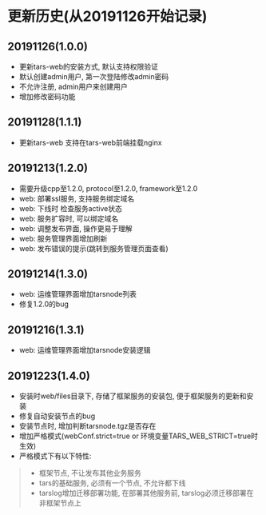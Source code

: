 
# 更新历史(从20191126开始记录)

## 20191126(1.0.0)
- 更新tars-web的安装方式, 默认支持权限验证
- 默认创建admin用户, 第一次登陆修改admin密码
- 不允许注册, admin用户来创建用户
- 增加修改密码功能

## 20191128(1.1.1)
- 更新tars-web 支持在tars-web前端挂载nginx

## 20191213(1.2.0)
- 需要升级cpp至1.2.0, protocol至1.2.0, framework至1.2.0
- web: 部署ssl服务, 支持服务绑定域名
- web: 下线时 检查服务active状态
- web: 服务扩容时, 可以绑定域名
- web: 调整发布界面, 操作更易于理解
- web: 服务管理界面增加刷新
- web: 发布错误的提示(跳转到服务管理页面查看)

## 20191214(1.3.0)
- web: 运维管理界面增加tarsnode列表
- 修复1.2.0的bug

## 20191216(1.3.1)
- web: 运维管理界面增加tarsnode安装逻辑

## 20191223(1.4.0)
- 安装时web/files目录下, 存储了框架服务的安装包, 便于框架服务的更新和安装
- 修复自动安装节点的bug
- 安装节点时, 增加判断tarsnode.tgz是否存在
- 增加严格模式(webConf.strict=true or 环境变量TARS_WEB_STRICT=true时生效)
- 严格模式下有以下特性:
>- 框架节点, 不让发布其他业务服务
>- tars的基础服务, 必须有一个节点, 不允许都下线
>- tarslog增加迁移部署功能, 在部署其他服务前, tarslog必须迁移部署在非框架节点上
